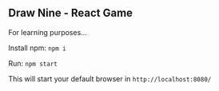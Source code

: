## Draw Nine - React Game

For learning purposes...

Install npm: `npm i`

Run: `npm start` 

This will start your default browser in `http://localhost:8080/`